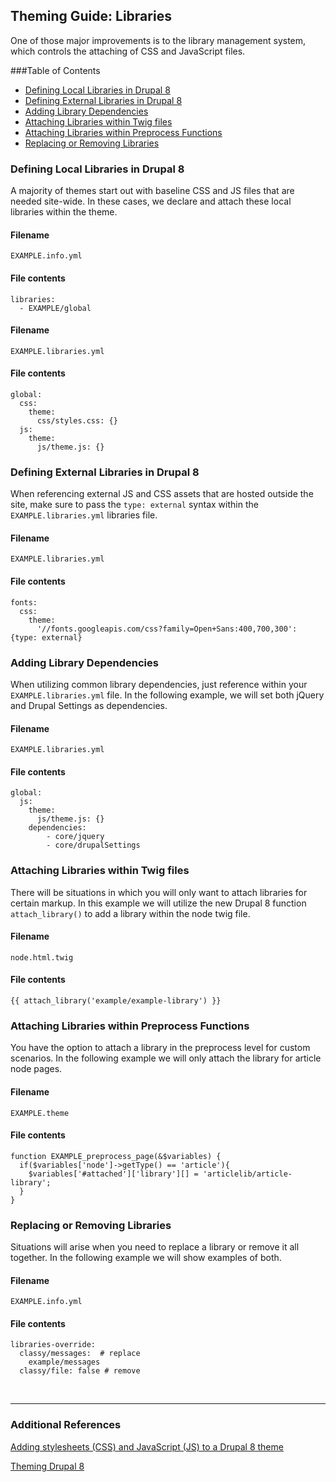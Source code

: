 ## Theming Guide: Libraries
One of those major improvements is to the library management system, which controls the attaching of CSS and JavaScript files.

###Table of Contents
- <a href="#locallibs">Defining Local Libraries in Drupal 8</a>
- <a href="#remotelibs">Defining External Libraries in Drupal 8</a>
- <a href="#dependencylibs">Adding Library Dependencies</a>
- <a href="#attachtwig">Attaching Libraries within Twig files</a>
- <a href="#preprocesslibraries">Attaching Libraries within Preprocess Functions</a>
- <a href="#replaceremovelibs">Replacing or Removing Libraries</a>



<!-- -------------------------- -->

<a name="locallibs"></a>
### Defining Local Libraries in Drupal 8
A majority of themes start out with baseline CSS and JS files that are needed site-wide. In these cases, we declare and attach these local libraries within the theme.  

#### Filename
`EXAMPLE.info.yml`

#### File contents
```
libraries:
  - EXAMPLE/global
```

#### Filename
`EXAMPLE.libraries.yml`

#### File contents
```
global:
  css:
    theme:
      css/styles.css: {}
  js:
    theme:
      js/theme.js: {}
```

<!-- -------------------------- -->


<a name="remotelibs"></a>
### Defining External Libraries in Drupal 8
When referencing external JS and CSS assets that are hosted outside the site, make sure to pass the `type: external` syntax within the `EXAMPLE.libraries.yml` libraries file. 

#### Filename
`EXAMPLE.libraries.yml`

#### File contents
```
fonts:
  css:
    theme:
      '//fonts.googleapis.com/css?family=Open+Sans:400,700,300': {type: external}
```



<!-- -------------------------- -->



<!-- -------------------------- -->

<a name="dependencylibs"></a>
### Adding Library Dependencies
When utilizing common library dependencies, just reference within your `EXAMPLE.libraries.yml` file. In the following example, we will set both jQuery and Drupal Settings as dependencies.  


#### Filename
`EXAMPLE.libraries.yml`

#### File contents
```
global:
  js:
    theme:
      js/theme.js: {}
    dependencies:
        - core/jquery
        - core/drupalSettings
```

<!-- -------------------------- -->



<a name="attachtwig"></a>
### Attaching Libraries within Twig files 
There will be situations in which you will only want to attach libraries for certain markup. In this example we will utilize the new Drupal 8 function `attach_library()` to add a library within the node twig file. 

#### Filename
`node.html.twig`

#### File contents
```
{{ attach_library('example/example-library') }}
```

<!-- -------------------------- -->


<a name="preprocesslibraries"></a>

### Attaching Libraries within Preprocess Functions 

You have the option to attach a library in the preprocess level for custom scenarios. In the following example we will only attach the library for article node pages. 

#### Filename
`EXAMPLE.theme`

#### File contents
```
function EXAMPLE_preprocess_page(&$variables) {
  if($variables['node']->getType() == 'article'){
    $variables['#attached']['library'][] = 'articlelib/article-library';
  } 
} 
```

<!-- -------------------------- -->


<a name="replaceremovelibs"></a>

### Replacing or Removing Libraries 
Situations will arise when you need to replace a library or remove it all together. In the following example we will show examples of both. 

#### Filename
`EXAMPLE.info.yml`

#### File contents
```
libraries-override:
  classy/messages:  # replace
    example/messages
  classy/file: false # remove
```


<!-- -------------------------- -->



<br><hr>

### Additional References

<a href="https://www.drupal.org/docs/8/theming-drupal-8/adding-stylesheets-css-and-javascript-js-to-a-drupal-8-theme">Adding stylesheets (CSS) and JavaScript (JS) to a Drupal 8 theme</a>

<a href="https://www.drupal.org/docs/8/theming">Theming Drupal 8</a>